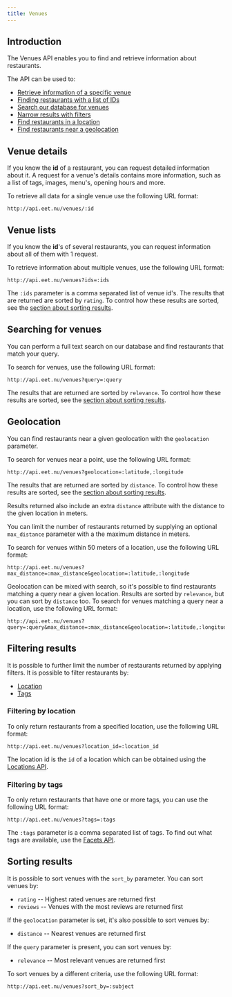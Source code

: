 ```yaml
---
title: Venues
---
```


## Introduction

The Venues API enables you to find and retrieve information about restaurants.

The API can be used to:

 * [Retrieve information of a specific venue](#venue_details)
 * [Finding restaurants with a list of IDs](#venue_lists)
 * [Search our database for venues](#searching_for_venues)
 * [Narrow results with filters](#filtering_results)
 * [Find restaurants in a location](#filtering_results)
 * [Find restaurants near a geolocation](#geolocation)

## Venue details

If you know the **id** of a restaurant, you can request detailed information about it. A request for a venue's details contains more information, such as a list of tags, images, menu's, opening hours and more.

To retrieve all data for a single venue use the following URL format:

    http://api.eet.nu/venues/:id

## Venue lists

If you know the **id**'s of several restaurants, you can request information about all of them with 1 request.

To retrieve information about multiple venues, use the following URL format:

    http://api.eet.nu/venues?ids=:ids

The `:ids` parameter is a comma separated list of venue id's. The results that are returned are sorted by `rating`. To control how these results are sorted, see the [section about sorting results](#sorting_results).

## Searching for venues

You can perform a full text search on our database and find restaurants that match your query.

To search for venues, use the following URL format:

    http://api.eet.nu/venues?query=:query

The results that are returned are sorted by `relevance`. To control how these results are sorted, see the [section about sorting results](#sorting_results).

## Geolocation

You can find restaurants near a given geolocation with the `geolocation` parameter.

To search for venues near a point, use the following URL format:

    http://api.eet.nu/venues?geolocation=:latitude,:longitude

The results that are returned are sorted by `distance`. To control how these results are sorted, see the [section about sorting results](#sorting_results).

Results returned also include an extra `distance` attribute with the distance to the given location in meters.

You can limit the number of restaurants returned by supplying an optional `max_distance` parameter with a the maximum distance in meters. 

To search for venues within 50 meters of a location, use the following URL format:

    http://api.eet.nu/venues?max_distance=:max_distance&geolocation=:latitude,:longitude

Geolocation can be mixed with search, so it's possible to find restaurants matching a query near a given location. Results are sorted by `relevance`, but you can sort by `distance` too. To search for venues matching a query near a location, use the following URL format:

    http://api.eet.nu/venues?query=:query&max_distance=:max_distance&geolocation=:latitude,:longitude

## Filtering results

It is possible to further limit the number of restaurants returned by applying filters. It is possible to filter restaurants by:

 * [Location](#filtering_by_location)
 * [Tags](#filtering_by_tags)

### Filtering by location

To only return restaurants from a specified location, use the following URL format:

    http://api.eet.nu/venues?location_id=:location_id

The location id is the `id` of a location which can be obtained using the [Locations API][Locations API].

### Filtering by tags

To only return restaurants that have one or more tags, you can use the following URL format:

    http://api.eet.nu/venues?tags=:tags

The `:tags` parameter is a comma separated list of tags. To find out what tags are available, use the [Facets API][Facets API].

## Sorting results

It is possible to sort venues with the `sort_by` parameter. You can sort venues by:

 * `rating` -- Highest rated venues are returned first
 * `reviews` -- Venues with the most reviews are returned first

If the `geolocation` parameter is set, it's also possible to sort venues by:

 * `distance` -- Nearest venues are returned first

If the `query` parameter is present, you can sort venues by:

 * `relevance` -- Most relevant venues are returned first

To sort venues by a different criteria, use the following URL format:

    http://api.eet.nu/venues?sort_by=:subject

[Locations API]: /locations "Locations API"
[Facets API]: /facets "Facets API"